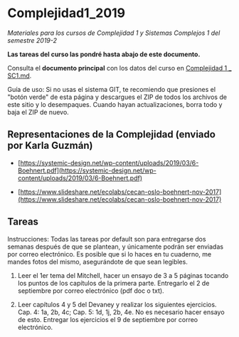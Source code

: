 # Complejidad1_2019
*Materiales para los cursos de Complejidad 1 y Sistemas Complejos 1 del semestre 2019-2* 

**Las tareas del curso las pondré hasta abajo de este documento.**

Consulta el **documento principal** con los datos del curso en [Complejidad 1 _ SC1.md](https://github.com/fhca/Complejidad1_2019/blob/master/Complejidad%201%20_%20SC1.md).

Guía de uso: Si no usas el sistema GIT, te recomiendo que presiones el "botón verde" de esta página y descargues el ZIP de todos los archivos de este sitio y lo desempaques. Cuando hayan actualizaciones, borra todo y baja el ZIP de nuevo.

## Representaciones de la Complejidad (enviado por Karla Guzmán)

* [https://systemic-design.net/wp-content/uploads/2019/03/6-Boehnert.pdf](https://systemic-design.net/wp-content/uploads/2019/03/6-Boehnert.pdf)

* [https://www.slideshare.net/ecolabs/cecan-oslo-boehnert-nov-2017](https://www.slideshare.net/ecolabs/cecan-oslo-boehnert-nov-2017)

## Tareas

Instrucciones: Todas las tareas por default son para entregarse dos semanas después de que se plantean, y únicamente podrán ser enviadas por correo electrónico. Es posible que si lo haces en tu cuaderno, me mandes fotos del mismo, asegurándote de que sean legibles.

1. Leer el 1er tema del Mitchell, hacer un ensayo de 3 a 5 páginas tocando los puntos de los capítulos de la primera parte. Entregarlo el 2 de septiembre por correo electrónico (pdf doc o txt).

2. Leer capítulos 4 y 5 del Devaney y realizar los siguientes ejercicios. Cap. 4: 1a, 2b, 4c; Cap. 5: 1d, 1j, 2b, 4e. No es necesario hacer ensayo de esto. Entregar los ejercicios el 9 de septiembre por correo electrónico.